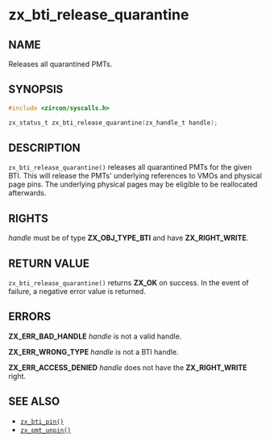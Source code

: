 # zx_bti_release_quarantine

## NAME

<!-- Contents of this heading updated by update-docs-from-fidl, do not edit. -->

Releases all quarantined PMTs.

## SYNOPSIS

<!-- Contents of this heading updated by update-docs-from-fidl, do not edit. -->

```c
#include <zircon/syscalls.h>

zx_status_t zx_bti_release_quarantine(zx_handle_t handle);
```

## DESCRIPTION

`zx_bti_release_quarantine()` releases all quarantined PMTs for the given BTI.
This will release the PMTs' underlying references to VMOs and physical page
pins.  The underlying physical pages may be eligible to be reallocated
afterwards.

## RIGHTS

<!-- Contents of this heading updated by update-docs-from-fidl, do not edit. -->

*handle* must be of type **ZX_OBJ_TYPE_BTI** and have **ZX_RIGHT_WRITE**.

## RETURN VALUE

`zx_bti_release_quarantine()` returns **ZX_OK** on success.
In the event of failure, a negative error value is returned.

## ERRORS

**ZX_ERR_BAD_HANDLE**  *handle* is not a valid handle.

**ZX_ERR_WRONG_TYPE**  *handle* is not a BTI handle.

**ZX_ERR_ACCESS_DENIED** *handle* does not have the **ZX_RIGHT_WRITE** right.

## SEE ALSO

 - [`zx_bti_pin()`]
 - [`zx_pmt_unpin()`]

<!-- References updated by update-docs-from-fidl, do not edit. -->

[`zx_bti_pin()`]: bti_pin.md
[`zx_pmt_unpin()`]: pmt_unpin.md
